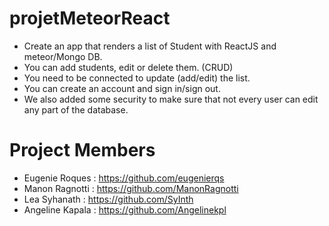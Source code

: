 # projetMeteorReact
- Create an app that renders a list of Student with ReactJS and meteor/Mongo DB.
- You can add students, edit or delete them. (CRUD)
- You need to be connected to update (add/edit) the list.
- You can create an account and sign in/sign out.
- We also added some security to make sure that not every user can edit any part of the database.

# Project Members
- Eugenie Roques : https://github.com/eugenierqs
- Manon Ragnotti : https://github.com/ManonRagnotti
- Lea Syhanath : https://github.com/SyInth
- Angeline Kapala : https://github.com/Angelinekpl
